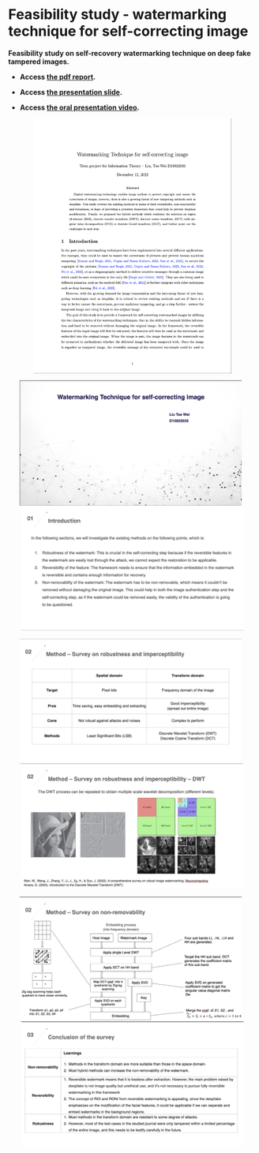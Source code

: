 
# Feasibility study - watermarking technique for self-correcting image
**Feasibility study on self-recovery watermarking technique on deep fake tampered images.**

- **Access [the pdf report](https://drive.google.com/file/d/1uRN8DER-Dbr1rJ0qQKvamwv5sgdhPHEa/view?usp=sharing).**

- **Access [the presentation slide](https://drive.google.com/file/d/1uRN8DER-Dbr1rJ0qQKvamwv5sgdhPHEa/view?usp=sharing).**

- **Access [the oral presentation video](https://drive.google.com/file/d/1uRN8DER-Dbr1rJ0qQKvamwv5sgdhPHEa/view?usp=sharing).**

<p align="center">
<img src="https://github.com/Jerry-Tse/Feasibility_study_watermark_on_deepfake/blob/main/Images/Report%2001.png" alt="drawing" width="400" align='center'/>
</p>

<p align="center">
<img src="https://github.com/Jerry-Tse/Feasibility_study_watermark_on_deepfake/blob/main/Images/Slide%2001.png" alt="drawing" width="450" align='center'/>&nbsp;&nbsp;<img src="https://github.com/Jerry-Tse/Feasibility_study_watermark_on_deepfake/blob/main/Images/Slide%2002.png" alt="drawing" width="450" align='center'/>
<br></br>
<img src="https://github.com/Jerry-Tse/Feasibility_study_watermark_on_deepfake/blob/main/Images/Slide%2003.png" alt="drawing" width="450" align='center'/>&nbsp;&nbsp;<img src="https://github.com/Jerry-Tse/Feasibility_study_watermark_on_deepfake/blob/main/Images/Slide%2004.png" alt="drawing" width="450" align='center'/>
<br></br>
<img src="https://github.com/Jerry-Tse/Feasibility_study_watermark_on_deepfake/blob/main/Images/Slide%2005.png" width="450" align='center'/>&nbsp;&nbsp;<img src="https://github.com/Jerry-Tse/Feasibility_study_watermark_on_deepfake/blob/main/Images/Slide%2006.png" alt="drawing" width="450" align='center'/>
</p>
